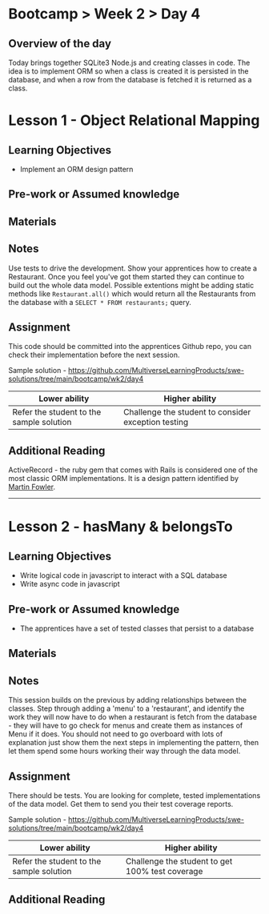 # Bootcamp > Week 2 > Day 4

## Overview of the day

Today brings together SQLite3 Node.js and creating classes in code. The idea is to implement ORM so when a class is created it is persisted in the database, and when a row from the database is fetched it is returned as a class.

# Lesson 1 - Object Relational Mapping

## Learning Objectives

* Implement an ORM design pattern

## Pre-work or Assumed knowledge

## Materials

## Notes

Use tests to drive the development. Show your apprentices how to create a Restaurant. Once you feel you've got them started they can continue to build out the whole data model. Possible extentions might be adding static methods like `Restaurant.all()` which would return all the Restaurants from the database with a `SELECT * FROM restaurants;` query.

## Assignment

This code should be committed into the apprentices Github repo, you can check their implementation before the next session.

Sample solution - https://github.com/MultiverseLearningProducts/swe-solutions/tree/main/bootcamp/wk2/day4

|**Lower ability**|**Higher ability**|
|-----------------|------------------|
|Refer the student to the sample solution|Challenge the student to consider exception testing|


## Additional Reading

ActiveRecord - the ruby gem that comes with Rails is considered one of the most classic ORM implementations. It is a design pattern identified by [Martin Fowler](https://en.wikipedia.org/wiki/Active_record_pattern).

<hr/>

# Lesson 2 - hasMany & belongsTo

## Learning Objectives

* Write logical code in javascript to interact with a SQL database
* Write async code in javascript

## Pre-work or Assumed knowledge

* The apprentices have a set of tested classes that persist to a database

## Materials

## Notes

This session builds on the previous by adding relationships between the classes. Step through adding a 'menu' to a 'restaurant', and identify the work they will now have to do when a restaurant is fetch from the database - they will have to go check for menus and create them as instances of Menu if it does. You should not need to go overboard with lots of explanation just show them the next steps in implementing the pattern, then let them spend some hours working their way through the data model.

## Assignment

There should be tests. You are looking for complete, tested implementations of the data model. Get them to send you their test coverage reports.

Sample solution - https://github.com/MultiverseLearningProducts/swe-solutions/tree/main/bootcamp/wk2/day4

|**Lower ability**|**Higher ability**|
|-----------------|------------------|
|Refer the student to the sample solution|Challenge the student to get 100% test coverage|

## Additional Reading
